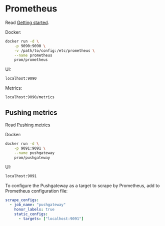 # Prometheus

Read [Getting started](https://prometheus.io/docs/prometheus/latest/getting_started/).

Docker:

```sh
docker run -d \
    -p 9090:9090 \
    -v /path/to/config:/etc/prometheus \
    --name prometheus
    prom/prometheus
```

UI:

```txt
localhost:9090
```

Metrics:

```txt
localhost:9090/metrics
```

## Pushing metrics

Read [Pushing metrics](https://prometheus.io/docs/instrumenting/pushing/)

Docker:

```sh
docker run -d \
    -p 9091:9091 \
    --name pushgateway
    prom/pushgateway
```

UI:

```txt
localhost:9091
```

To configure the Pushgateway as a target to scrape by Prometheus,
add to Prometheus configuration file:

```yaml
scrape_configs:
  - job_name: "pushgateway"
    honor_labels: true
    static_configs:
      - targets: ["localhost:9091"]
```
